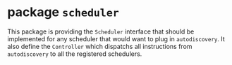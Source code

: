# package `scheduler`

This package is providing the `Scheduler` interface that should be implemented for any scheduler that would want to plug in `autodiscovery`. It also define the `Controller` which dispatchs all instructions from `autodiscovery` to all the registered schedulers.

